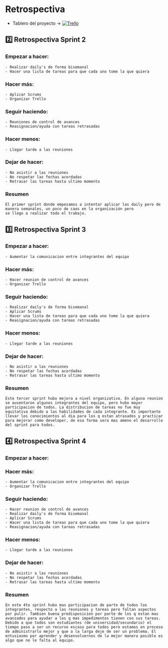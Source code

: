 # Retrospectiva

- Tablero del proyecto -> [![Trello](https://img.shields.io/badge/Trello-322566)](https://trello.com/b/URxae6n4/dh-grupo-2)

## 2️⃣ Retrospectiva Sprint 2

### Empezar a hacer: 
    - Realizar daily's de forma bisemanal
    - Hacer una lista de tareas para que cada uno tome la que quiera
### Hacer más:
    - Aplicar Scrums
    - Organizar Trello
### Seguir haciendo:
    - Reuniones de control de avances
    - Reasignacion/ayuda con tareas retrasadas
### Hacer menos:
    - Llegar tarde a las reuniones
### Dejar de hacer: 
    - No asistir a las reuniones
    - No respetar las fechas acordadas
    - Retrasar las tareas hasta ultimo momento

### Resumen
    El primer sprint donde empezamos a intentar aplicar las daily pero de manera semanales, un poco de caos en la organización pero 
    se llego a realizar todo el trabajo.



## 3️⃣ Retrospectiva Sprint 3

### Empezar a hacer: 
    - Aumentar la comunicacion entre integrantes del equipo
### Hacer más:
    - Hacer reunion de control de avances
    - Organizar Trello
### Seguir haciendo:
    - Realizar daily's de forma bisemanal
    - Aplicar Scrums
    - Hacer una lista de tareas para que cada uno tome la que quiera
    - Reasignacion/ayuda con tareas retrasadas
### Hacer menos:
    - Llegar tarde a las reuniones
### Dejar de hacer: 
    - No asistir a las reuniones
    - No respetar las fechas acordadas
    - Retrasar las tareas hasta ultimo momento

### Resumen
    Este tercer sprint hubo mejora a nivel organizativo. En alguna reunion se ausentaron algunos integrantes del equipo, pero hubo mayor participacion de todos. La distribucion de tareas no fue muy equitativa debido a las habilidades de cada integrante. Es importante llevar los conocimientos al dia para los q estan atrasados y practicar para mejorar como developer, de esa forma sera mas ameno el desarrollo del sprint para todos.



## 4️⃣ Retrospectiva Sprint 4

### Empezar a hacer: 
    
### Hacer más:
    - Aumentar la comunicacion entre integrantes del equipo
    - Organizar Trello
### Seguir haciendo:
    - Hacer reunion de control de avances
    - Realizar daily's de forma bisemanal
    - Aplicar Scrums
    - Hacer una lista de tareas para que cada uno tome la que quiera
    - Reasignacion/ayuda con tareas retrasadas
### Hacer menos:
    - Llegar tarde a las reuniones
### Dejar de hacer: 
    - No asistir a las reuniones
    - No respetar las fechas acordadas
    - Retrasar las tareas hasta ultimo momento

### Resumen
    En este 4to sprint hubo mas participacion de parte de todos los integrantes, respecto a las reuniones y tareas pero faltan aspectos por pulir. Tambien buena predisposicion por parte de los q estan mas avanzados para ayudar a los q mas impedimentos tienen con sus tareas. Debido a que todos son estudiantes (de universidad/secundario) el tiempo paso a ser un recurso escaso para todos pero estamos en proceso de administrarlo mejor y que a la larga deje de ser un problema. El entusiasmo por aprender y desenvolvernos de la mejor manera posible es algo que no le falta al equipo.